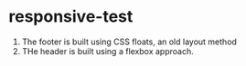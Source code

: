 # responsive-test

1. The footer is built using CSS floats, an old layout method
2. THe header is built using a flexbox approach.